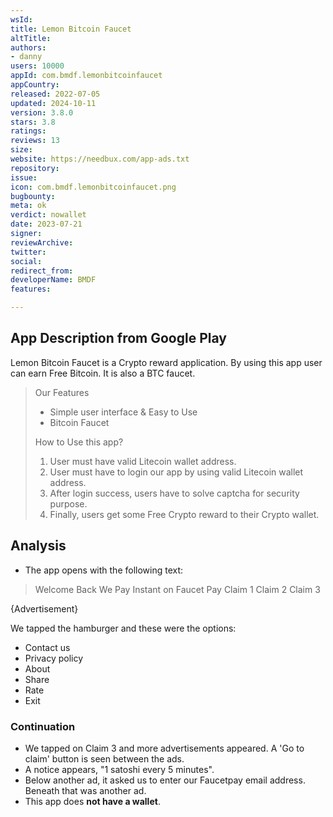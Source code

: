 ```yaml
---
wsId: 
title: Lemon Bitcoin Faucet
altTitle: 
authors:
- danny
users: 10000
appId: com.bmdf.lemonbitcoinfaucet
appCountry: 
released: 2022-07-05
updated: 2024-10-11
version: 3.8.0
stars: 3.8
ratings: 
reviews: 13
size: 
website: https://needbux.com/app-ads.txt
repository: 
issue: 
icon: com.bmdf.lemonbitcoinfaucet.png
bugbounty: 
meta: ok
verdict: nowallet
date: 2023-07-21
signer: 
reviewArchive: 
twitter: 
social: 
redirect_from: 
developerName: BMDF
features: 

---
```


## App Description from Google Play

Lemon Bitcoin Faucet is a Crypto reward application. By using this app user can earn Free Bitcoin. It is also a BTC faucet. 

> Our Features
> 
> - Simple user interface & Easy to Use
> - Bitcoin Faucet
>
> How to Use this app?
>
> 1. User must have valid Litecoin wallet address.
> 2. User must have to login our app by using valid Litecoin wallet address.
> 3. After login success, users have to solve captcha for security purpose.
> 4. Finally, users get some Free Crypto reward to their Crypto wallet.

## Analysis 

- The app opens with the following text:

> Welcome Back
> We Pay Instant on Faucet Pay
> Claim 1
> Claim 2
> Claim 3
>
{Advertisement}

We tapped the hamburger and these were the options:

- Contact us
- Privacy policy
- About
- Share
- Rate
- Exit

### Continuation

- We tapped on Claim 3 and more advertisements appeared. A 'Go to claim' button is seen between the ads.
- A notice appears, "1 satoshi every 5 minutes".
- Below another ad, it asked us to enter our Faucetpay email address. Beneath that was another ad.
- This app does **not have a wallet**.

